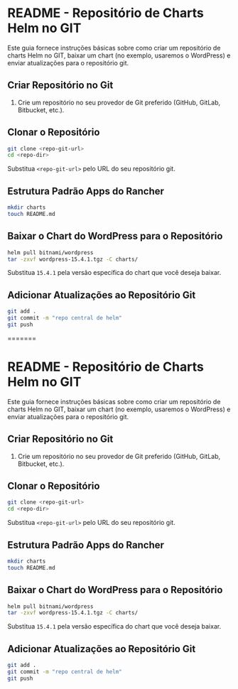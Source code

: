 # README - Repositório de Charts Helm no GIT

Este guia fornece instruções básicas sobre como criar um repositório de charts Helm no GIT, baixar um chart (no exemplo, usaremos o WordPress) e enviar atualizações para o repositório git.

## Criar Repositório no Git

1. Crie um repositório no seu provedor de Git preferido (GitHub, GitLab, Bitbucket, etc.).

## Clonar o Repositório

```bash
git clone <repo-git-url>
cd <repo-dir>
```

Substitua `<repo-git-url>` pelo URL do seu repositório git.

## Estrutura Padrão Apps do Rancher

```bash
mkdir charts
touch README.md
```

## Baixar o Chart do WordPress para o Repositório

```bash
helm pull bitnami/wordpress
tar -zxvf wordpress-15.4.1.tgz -C charts/
```

Substitua `15.4.1` pela versão específica do chart que você deseja baixar.

## Adicionar Atualizações ao Repositório Git

```bash
git add .
git commit -m "repo central de helm"
git push
```

=======
# README - Repositório de Charts Helm no GIT

Este guia fornece instruções básicas sobre como criar um repositório de charts Helm no GIT, baixar um chart (no exemplo, usaremos o WordPress) e enviar atualizações para o repositório git.

## Criar Repositório no Git

1. Crie um repositório no seu provedor de Git preferido (GitHub, GitLab, Bitbucket, etc.).

## Clonar o Repositório

```bash
git clone <repo-git-url>
cd <repo-dir>
```

Substitua `<repo-git-url>` pelo URL do seu repositório git.

## Estrutura Padrão Apps do Rancher

```bash
mkdir charts
touch README.md
```

## Baixar o Chart do WordPress para o Repositório

```bash
helm pull bitnami/wordpress
tar -zxvf wordpress-15.4.1.tgz -C charts/
```

Substitua `15.4.1` pela versão específica do chart que você deseja baixar.

## Adicionar Atualizações ao Repositório Git

```bash
git add .
git commit -m "repo central de helm"
git push
```
